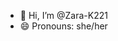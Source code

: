 - 👋 Hi, I’m @Zara-K221
- 😄 Pronouns: she/her

<!---
Zara-K221/Zara-K221 is a ✨ special ✨ repository because its `README.md` (this file) appears on your GitHub profile.
You can click the Preview link to take a look at your changes.
--->
